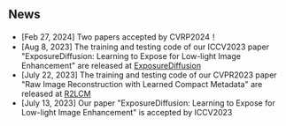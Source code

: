## News
- [Feb 27, 2024] Two papers accepted by CVRP2024！
- [Aug 8, 2023] The training and testing code of our ICCV2023 paper "ExposureDiffusion: Learning to Expose for Low-light Image Enhancement" are released at [ExposureDiffusion](https://github.com/wyf0912/ExposureDiffusion)
- [July 22, 2023] The training and testing code of our CVPR2023 paper "Raw Image Reconstruction with Learned Compact Metadata" are released at [R2LCM](https://github.com/wyf0912/R2LCM)
- [July 13, 2023] Our paper "ExposureDiffusion: Learning to Expose for Low-light Image Enhancement" is accepted by ICCV2023

